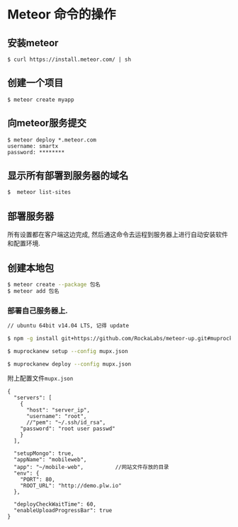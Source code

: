 # Meteor 命令的操作


## 安装meteor
```
$ curl https://install.meteor.com/ | sh
```

## 创建一个项目
```
$ meteor create myapp
```

## 向meteor服务提交
```
$ meteor deploy *.meteor.com
username: smartx
password: ********
```
## 显示所有部署到服务器的域名
```bash
$  meteor list-sites
```

## 部署服务器
所有设置都在客户端这边完成, 然后通这命令去运程到服务器上进行自动安装软件和配置环境.


## 创建本地包
```bash
$ meteor create --package 包名
$ meteor add 包名
```

### 部署自己服务器上.
```bash
// ubuntu 64bit v14.04 LTS, 记得 update

$ npm -g install git+https://github.com/RockaLabs/meteor-up.git#muprockanew

$ muprockanew setup --config mupx.json

$ muprockanew deploy --config mupx.json
```

附上配置文件`mupx.json`
```text
{
  "servers": [
    {
      "host": "server_ip",
      "username": "root",
      //"pem": "~/.ssh/id_rsa",
    "password": "root user passwd"
    }
  ],

  "setupMongo": true,
  "appName": "mobileweb",
  "app": "~/mobile-web",          //网站文件存放的目录
  "env": {
    "PORT": 80,
    "ROOT_URL": "http://demo.plw.io"
  },

  "deployCheckWaitTime": 60,
  "enableUploadProgressBar": true
}
```

